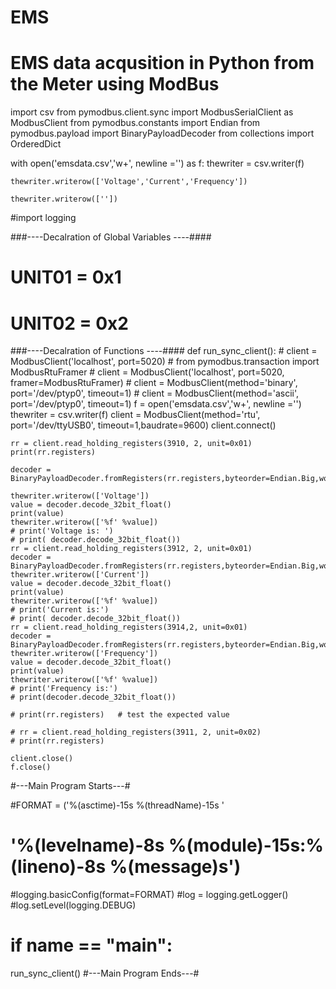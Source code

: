 # EMS
# EMS data acqusition in Python from the Meter using ModBus

import csv
from pymodbus.client.sync import ModbusSerialClient as ModbusClient
from pymodbus.constants import Endian
from pymodbus.payload import BinaryPayloadDecoder
from collections import OrderedDict


with open('emsdata.csv','w+', newline ='') as f:
    thewriter = csv.writer(f)
        
    thewriter.writerow(['Voltage','Current','Frequency'])

    thewriter.writerow([''])


#import logging

###----Decalration of Global Variables ----####
# UNIT01 = 0x1
# UNIT02 = 0x2

###----Decalration of Functions ----####
def run_sync_client():
    # client = ModbusClient('localhost', port=5020)
    # from pymodbus.transaction import ModbusRtuFramer
    # client = ModbusClient('localhost', port=5020, framer=ModbusRtuFramer)
    # client = ModbusClient(method='binary', port='/dev/ptyp0', timeout=1)
    # client = ModbusClient(method='ascii', port='/dev/ptyp0', timeout=1)
    f = open('emsdata.csv','w+', newline ='') 
    thewriter = csv.writer(f)
    client = ModbusClient(method='rtu', port='/dev/ttyUSB0', timeout=1,baudrate=9600)
    client.connect()

    rr = client.read_holding_registers(3910, 2, unit=0x01)
    print(rr.registers)

    decoder = BinaryPayloadDecoder.fromRegisters(rr.registers,byteorder=Endian.Big,wordorder=Endian.Little)
    
    thewriter.writerow(['Voltage'])
    value = decoder.decode_32bit_float()
    print(value)
    thewriter.writerow(['%f' %value])
    # print('Voltage is: ') 
    # print( decoder.decode_32bit_float())
    rr = client.read_holding_registers(3912, 2, unit=0x01)
    decoder = BinaryPayloadDecoder.fromRegisters(rr.registers,byteorder=Endian.Big,wordorder=Endian.Little)
    thewriter.writerow(['Current'])
    value = decoder.decode_32bit_float()
    print(value)
    thewriter.writerow(['%f' %value])
    # print('Current is:')
    # print( decoder.decode_32bit_float())
    rr = client.read_holding_registers(3914,2, unit=0x01)
    decoder = BinaryPayloadDecoder.fromRegisters(rr.registers,byteorder=Endian.Big,wordorder=Endian.Little)
    thewriter.writerow(['Frequency'])
    value = decoder.decode_32bit_float()
    print(value)
    thewriter.writerow(['%f' %value])
    # print('Frequency is:')
    # print(decoder.decode_32bit_float())

    # print(rr.registers)   # test the expected value

    # rr = client.read_holding_registers(3911, 2, unit=0x02)
    # print(rr.registers) 

    client.close()
    f.close()

#---Main Program Starts---#

#FORMAT = ('%(asctime)-15s %(threadName)-15s '
#          '%(levelname)-8s %(module)-15s:%(lineno)-8s %(message)s')
#logging.basicConfig(format=FORMAT)
#log = logging.getLogger()
#log.setLevel(logging.DEBUG)





# if __name__ == "__main__":

run_sync_client()
#---Main Program Ends---#
